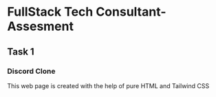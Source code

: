# FullStack Tech Consultant-Assesment
<h2>Task 1 </h2>
<h3><a href="https://github.com/snehalgadge/Consultant-Assesment/tree/main/Task1_Discord-Clone"></a> Discord Clone</h3>
<p>This web page is created with the help of pure HTML and Tailwind CSS</p>
